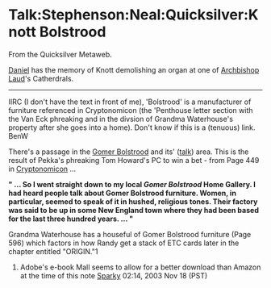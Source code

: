 
# Talk:Stephenson:Neal:Quicksilver:Knott Bolstrood

From the Quicksilver Metaweb.

[Daniel](/stephenson-neal-quicksilver-daniel-waterhouse) has the memory of Knott demolishing an organ at one of [Archbishop Laud](/archbishop-laud)'s Catherdrals.


---


IIRC (I don't have the text in front of me), 'Bolstrood' is a manufacturer of furniture referenced in Cryptonomicon (the 'Penthouse letter section with the Van Eck phreaking and in the divsion of Grandma Waterhouse's property after she goes into a home). Don't know if this is a (tenuous) link. BenW

There's a passage in the [Gomer Bolstrood](/stephenson-neal-quicksilver-gomer-bolstrood) and its' ([talk](/talk-stephenson-neal-quicksilver-gomer-bolstrood)) area. This is the result of Pekka's phreaking Tom Howard's PC to win a bet - from Page 449 in [Cryptonomicon](/cryptonomicon) ...

**" ... So I went straight down to my local *Gomer Bolstrood* Home Gallery. I had heard
people talk about Gomer Bolstrood furniture. Women, in particular, seemed to speak of it in hushed, religious tones. Their factory was said to be up in some New England town where they had been based for the last three hundred years. ... "**  


Grandma Waterhouse has a houseful of Gomer Bolstrood furniture (Page 596) which factors in how Randy get a stack of ETC cards later in the chapter entitled "ORIGIN."1

1. Adobe's e-book Mall seems to allow for a better download than Amazon at the time of this note [Sparky](/user-stsparky) 02:14, 2003 Nov 18 (PST)
